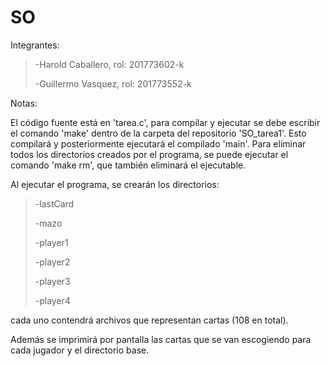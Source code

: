 # SO

Integrantes:
><p>-Harold Caballero, rol: 201773602-k</p>
><p>-Guillermo Vasquez, rol: 201773552-k</p>

Notas:

El código fuente está en 'tarea.c', para compilar y ejecutar se debe escribir el comando 'make' dentro de la carpeta del repositorio 'SO_tarea1'. Esto compilará y posteriormente ejecutará el compilado 'main'.
Para eliminar todos los directorios creados por el programa, se puede ejecutar el comando 'make rm', que también eliminará el ejecutable.

Al ejecutar el programa, se crearán los directorios:
><p>-lastCard</p>
><p>-mazo</p>
><p>-player1</p>
><p>-player2</p>
><p>-player3</p>
><p>-player4</p>
cada uno contendrá archivos que representan cartas (108 en total).

Además se imprimirá por pantalla las cartas que se van escogiendo para cada jugador y el directorio base.